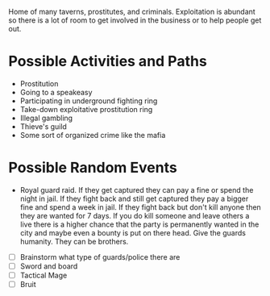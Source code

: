 Home of many taverns, prostitutes, and criminals. Exploitation is abundant so there is a lot of room to get involved in the business or to help people get out.

# Possible Activities and Paths
- Prostitution
- Going to a speakeasy
- Participating in underground fighting ring
- Take-down exploitative prostitution ring
- Illegal gambling
- Thieve's guild
- Some sort of organized crime like the mafia
# Possible Random Events
- Royal guard raid. If they get captured they can pay a fine or spend the night in jail. If they fight back and still get captured they pay a bigger fine and spend a week in jail. If they fight back but don't kill anyone then they are wanted for 7 days. If you do kill someone and leave others a live there is a higher chance that the party is permanently wanted in the city and maybe even a bounty is put on there head. Give the guards humanity. They can be brothers.
- [ ] Brainstorm what type of guards/police there are
- [ ] Sword and board
- [ ] Tactical Mage
- [ ] Bruit
